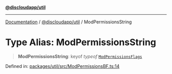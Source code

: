 [**@discloudapp/util**](../README.md)

***

[Documentation](../../../packages.md) / [@discloudapp/util](../README.md) / ModPermissionsString

# Type Alias: ModPermissionsString

> **ModPermissionsString**: keyof *typeof* [`ModPermissionsFlags`](../enumerations/ModPermissionsFlags.md)

Defined in: [packages/util/src/ModPermissionsBF.ts:14](https://github.com/discloud/discloud.app/blob/bfcb626f6315ac03eb36b36e57f162cd101e1996/packages/util/src/ModPermissionsBF.ts#L14)

